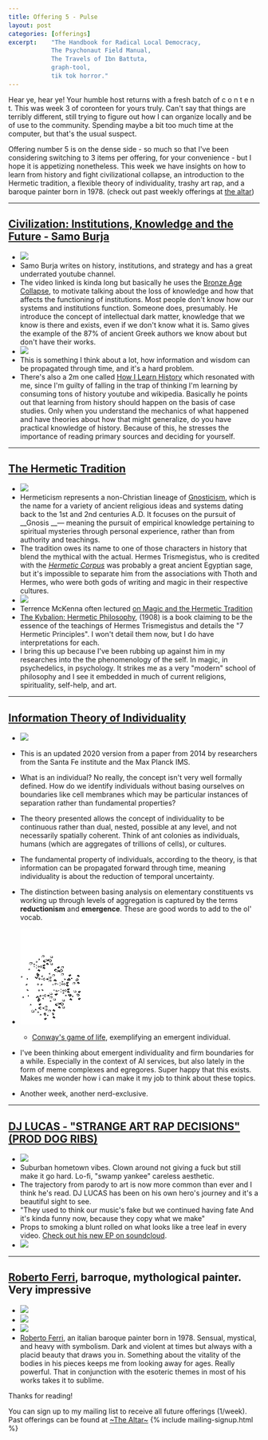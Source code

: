 ```yaml
---
title: Offering 5 - Pulse 
layout: post
categories: [offerings]
excerpt:    "The Handbook for Radical Local Democracy, 
            The Psychonaut Field Manual, 
            The Travels of Ibn Battuta, 
            graph-tool, 
            tik tok horror."
---
```

Hear ye, hear ye! Your humble host returns with a fresh batch of   c o n t e n t. This was week 3 of coronteen for yours truly. Can't say that things are terribly different, still trying to figure out how I can organize locally and be of use to the community. Spending maybe a bit too much time at the computer, but that's the usual suspect.

Offering number 5 is on the dense side - so much so that I've been considering switching to 3 items per offering, for your convenience - but I hope it is appetizing nonetheless. This week we have insights on how to learn from history and fight civilizational collapse, an introduction to the Hermetic tradition, a flexible theory of individuality, trashy art rap, and a baroque painter born in 1978.  (check out past weekly offerings at [the altar](the-altar)) 

***

## [Civilization: Institutions, Knowledge and the Future - Samo Burja](https://www.youtube.com/watch?v=OiNmTVThNEY)
- ![](https://firebasestorage.googleapis.com/v0/b/firescript-577a2.appspot.com/o/imgs%2Fapp%2Fxiqo%2FvSKk0QCETG?alt=media&token=6f17aa61-9820-41ad-9772-81ef79183dfc)
- Samo Burja writes on history, institutions, and strategy and has a great underrated youtube channel. 
- The video linked is kinda long but basically he uses the [Bronze Age Collapse](https://en.wikipedia.org/wiki/Late_Bronze_Age_collapse), to motivate talking about the loss of knowledge and how that affects the functioning of institutions. Most people don't know how our systems and institutions function. Someone does, presumably. He introduce the concept of intellectual dark matter, knowledge that we know is there and exists, even if we don't know what it is. Samo gives the example of the 87% of ancient Greek authors we know about but don't have their works. 
- ![](https://firebasestorage.googleapis.com/v0/b/firescript-577a2.appspot.com/o/imgs%2Fapp%2Fxiqo%2FKIqsocuV2-?alt=media&token=ee5360bd-a5c8-48ea-b3ed-1e61fe9c000e)
- This is something I think about a lot, how information and wisdom can be propagated through time, and it's a hard problem.
- There's also a 2m one called [How I Learn History](https://www.youtube.com/watch?v=F3M6kA7pGo4) which resonated with me, since I'm guilty of falling in the trap of thinking I'm learning by consuming tons of history youtube and wikipedia. Basically he points out that learning from history should happen on the basis of case studies. Only when you understand the mechanics of what happened and have theories about how that might generalize, do you have practical knowledge of history. Because of this, he stresses the importance of reading primary sources and deciding for yourself.

***

## [The Hermetic Tradition](https://en.wikipedia.org/wiki/Hermeticism)
- ![](https://firebasestorage.googleapis.com/v0/b/firescript-577a2.appspot.com/o/imgs%2Fapp%2Fxiqo%2FcdwZSooBRR?alt=media&token=f51c1502-16bd-42af-9cc6-bf7fc437824d)
- Hermeticism represents a non-Christian lineage of [Gnosticism](https://en.wikipedia.org/wiki/Gnosticism), which is the name for a variety of ancient religious ideas and systems dating back to the 1st and 2nd centuries A.D. It focuses on the pursuit of __Gnosis __— meaning the pursuit of empirical knowledge pertaining to spiritual mysteries through personal experience, rather than from authority and teachings.
- The tradition owes its name to one of those characters in history that blend the mythical with the actual. Hermes Trismegistus, who is credited with the [_Hermetic Corpus_](https://en.wikipedia.org/wiki/Hermetica) was probably a great ancient Egyptian sage, but it's impossible to separate him from the associations with Thoth and Hermes, who were both gods of writing and magic in their respective cultures.
- ![](https://firebasestorage.googleapis.com/v0/b/firescript-577a2.appspot.com/o/imgs%2Fapp%2Fxiqo%2F0sLz2S0CJt?alt=media&token=f8a0da21-8ee4-4c5b-99a8-92b35c04bcf9)
- Terrence McKenna often lectured [on Magic and the Hermetic Tradition](https://youtu.be/OBZBtdaAxcM)
- [The Kybalion: Hermetic Philosophy](https://en.wikipedia.org/wiki/The_Kybalion), (1908) is a book claiming to be the essence of the teachings of Hermes Trismegistus and details the "7 Hermetic Principles". I won't detail them now, but I do have interpretations for each.
- I bring this up because I've been rubbing up against him in my researches into the the phenomenology of the self. In magic, in psychedelics, in psychology. It strikes me as a very "modern" school of philosophy and I see it embedded in much of current religions, spirituality, self-help, and art.

***

## [Information Theory of Individuality](https://link.springer.com/content/pdf/10.1007/s12064-020-00313-7.pdf)
- ![](https://firebasestorage.googleapis.com/v0/b/firescript-577a2.appspot.com/o/imgs%2Fapp%2Fxiqo%2FjX_lVIVTat?alt=media&token=6b1376ae-f67e-4fc5-8753-3e4ed366a43a)
- This is an updated 2020 version from a paper from 2014 by researchers from the Santa Fe institute and the Max Planck IMS.

- What is an individual? No really, the concept isn't very well formally defined. How do we identify individuals without basing ourselves on boundaries like cell membranes which may be particular instances of separation rather than fundamental properties?
- The theory presented allows the concept of individuality to be continuous rather than dual, nested, possible at any level, and not necessarily spatially coherent. Think of ant colonies as individuals, humans (which are aggregates of trillions of cells), or cultures. 
- The fundamental property of individuals, according to the theory, is that information can be propagated forward through time, meaning individuality is about the reduction of temporal uncertainty.
- The distinction between basing analysis on elementary constituents vs working up through levels of aggregation is captured by the terms __reductionism__ and __emergence__. These are good words to add to the ol' vocab.
- ![](/assets/img/Conways_game_of_life_breeder_animation.gif)
    - [Conway's game of life](https://en.wikipedia.org/wiki/Conway%27s_Game_of_Life), exemplifying an emergent individual.

- I've been thinking about emergent individuality and firm boundaries for a while. Especially in the context of AI services, but also lately in the form of meme complexes and egregores. Super happy that this exists. Makes me wonder how i can make it my job to think about these topics.

- Another week, another nerd-exclusive. 

***

## [DJ LUCAS - "STRANGE ART RAP DECISIONS" (PROD DOG RIBS)](https://www.youtube.com/watch?v=XiGfoWk55Xk&list=PLWRu8dPqHP1VqkcPNjI6bF6NxdDbeWyr_)
- ![](https://firebasestorage.googleapis.com/v0/b/firescript-577a2.appspot.com/o/imgs%2Fapp%2Fxiqo%2FQVFv57XZo-?alt=media&token=8648a6a5-1542-4366-9a03-1c56c925d731)
- Suburban hometown vibes. Clown around not giving a fuck but still make it go hard. Lo-fi, "swamp yankee" careless aesthetic. 
- The trajectory from parody to art is now more common than ever and I think he's read. DJ LUCAS has been on his own hero's journey and it's a beautiful sight to see. 
- "They used to think our music's fake but we continued having fate
And it's kinda funny now, because they copy what we make"
- Props to smoking a blunt rolled on what looks like a tree leaf in every video. [Check out his new EP on soundcloud](https://soundcloud.com/djlucasma/sets/strange-art-rap-decisions).
- ![](https://firebasestorage.googleapis.com/v0/b/firescript-577a2.appspot.com/o/imgs%2Fapp%2Fxiqo%2Fx9RfHRqjeT?alt=media&token=9bf7a6b6-66ea-46f6-b1f9-84551ba6c3b9)

***

## [Roberto Ferri](http://www.robertoferri.net/gallery_2015.php), barroque, mythological painter. Very impressive
- ![](https://firebasestorage.googleapis.com/v0/b/firescript-577a2.appspot.com/o/imgs%2Fapp%2Fxiqo%2F9MS_os4cbL?alt=media&token=d1fa6adf-7b31-44f3-9060-7cf15fbee466)
- ![](https://firebasestorage.googleapis.com/v0/b/firescript-577a2.appspot.com/o/imgs%2Fapp%2Fxiqo%2Fx518EgMp6y?alt=media&token=8646fb04-c3b5-4bdb-accd-a5c4b649a6f3)
- ![](https://firebasestorage.googleapis.com/v0/b/firescript-577a2.appspot.com/o/imgs%2Fapp%2Fxiqo%2FCH3PtKHL9X?alt=media&token=1f94d085-2a17-49e4-9087-326c657f322a)
- [Roberto Ferri](http://www.robertoferri.net/), an italian baroque painter born in 1978. Sensual, mystical, and heavy with symbolism. Dark and violent at times but always with a placid beauty that draws you in. Something about the vitality of the bodies in his pieces keeps me from looking away for ages. Really powerful. That in conjunction with the esoteric themes in most of his works takes it to sublime. 


Thanks for reading!

You can sign up to my mailing list to receive all future offerings (1/week). Past offerings can be found at [~The Altar~](/projects/the-altar.html)
{% include mailing-signup.html %}
